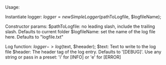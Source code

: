 Usage:

Instantiate logger:
$logger = new SimpleLogger($pathToLogfile, $logfileName);

Constructor params:
$pathToLogfile: 	no leading slash, include the trailing slash.  Defaults to current folder
$logfileName:		set the name of the log file here.  Defaults to "logfile.txt"

Log function:
$logger->log($text, $heeader);
$text:		Text to write to the log file
$header:	The header tag of the log entry.  Defaults to '[DEBUG]'.  Use any string or pass in a preset: 'i' for [INFO] or 'e' for [ERROR]
